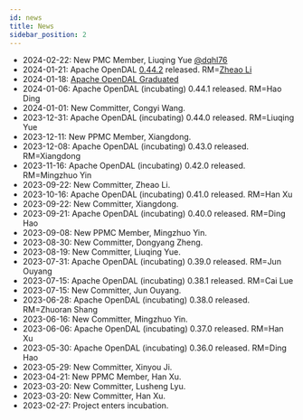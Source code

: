 ```yaml
---
id: news
title: News
sidebar_position: 2
---
```


- 2024-02-22: New PMC Member, Liuqing Yue [@dqhl76](https://github.com/dqhl76)
- 2024-01-21: Apache OpenDAL [0.44.2](https://github.com/apache/opendal/releases/tag/v0.44.2) released. RM=[Zheao Li](https://github.com/Zheaoli)
- 2024-01-18: [Apache OpenDAL Graduated](https://opendal.apache.org/blog/apache-opendal-graduated)
- 2024-01-06: Apache OpenDAL (incubating) 0.44.1 released. RM=Hao Ding
- 2024-01-01: New Committer, Congyi Wang.
- 2023-12-31: Apache OpenDAL (incubating) 0.44.0 released. RM=Liuqing Yue
- 2023-12-11: New PPMC Member, Xiangdong.
- 2023-12-08: Apache OpenDAL (incubating) 0.43.0 released. RM=Xiangdong
- 2023-11-16: Apache OpenDAL (incubating) 0.42.0 released. RM=Mingzhuo Yin
- 2023-09-22: New Committer, Zheao Li.
- 2023-10-16: Apache OpenDAL (incubating) 0.41.0 released. RM=Han Xu
- 2023-09-22: New Committer, Xiangdong.
- 2023-09-21: Apache OpenDAL (incubating) 0.40.0 released. RM=Ding Hao
- 2023-09-08: New PPMC Member, Mingzhuo Yin.
- 2023-08-30: New Committer, Dongyang Zheng.
- 2023-08-19: New Committer, Liuqing Yue.
- 2023-07-31: Apache OpenDAL (incubating) 0.39.0 released. RM=Jun Ouyang
- 2023-07-15: Apache OpenDAL (incubating) 0.38.1 released. RM=Cai Lue
- 2023-07-15: New Committer, Jun Ouyang.
- 2023-06-28: Apache OpenDAL (incubating) 0.38.0 released. RM=Zhuoran Shang
- 2023-06-16: New Committer, Mingzhuo Yin.
- 2023-06-06: Apache OpenDAL (incubating) 0.37.0 released. RM=Han Xu
- 2023-05-30: Apache OpenDAL (incubating) 0.36.0 released. RM=Ding Hao
- 2023-05-29: New Committer, Xinyou Ji.
- 2023-04-21: New PPMC Member, Han Xu.
- 2023-03-20: New Committer, Lusheng Lyu.
- 2023-03-20: New Committer, Han Xu.
- 2023-02-27: Project enters incubation.
